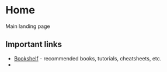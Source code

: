 # Home
Main landing page

## Important links

* [Bookshelf](docs/bookshelf.md) - recommended books, tutorials, cheatsheets, etc.
* 
